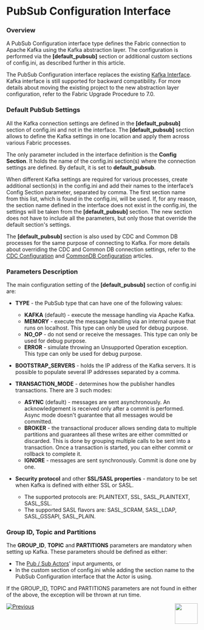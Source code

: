 # PubSub Configuration Interface

### Overview

A PubSub Configuration interface type defines the Fabric connection to Apache Kafka using the Kafka abstraction layer. The configuration is performed via the **[default_pubsub]** section or additional custom sections of config.ini, as described further in this article.

The PubSub Configuration interface replaces the existing [Kafka Interface](03_kafka_interface.md). Kafka interface is still supported for backward compatibility. For more details about moving the existing project to the new abstraction layer configuration, refer to the Fabric Upgrade Procedure to 7.0.

### Default PubSub Settings

All the Kafka connection settings are defined in the **[default_pubsub]** section of config.ini and not in the interface. The **[default_pubsub]** section allows to define the Kafka settings in one location and apply them across various Fabric processes. 

The only parameter included in the interface definition is the **Config Section**. It holds the name of the config.ini section(s) where the connection settings are defined. By default, it is set to **default_pubsub**. 

When different Kafka settings are required for various processes, create additional section(s) in the config.ini and add their names to the interface’s Config Section parameter, separated by comma. The first section name from this list, which is found in the config.ini, will be used. If, for any reason, the section name defined in the interface does not exist in the config.ini, the settings will be taken from the **[default_pubsub]** section. The new section does not have to include all the parameters, but only those that override the default section's settings.

The **[default_pubsub]** section is also used by CDC and Common DB processes for the same purpose of connecting to Kafka. For more details about overriding the CDC and Common DB connection settings, refer to the [CDC Configuration](/articles/18_fabric_cdc/06_cdc_configuration.md) and [CommonDB Configuration](/articles/22_reference(commonDB)_tables/07_fabric_commonDB_configuration.md) articles.

### Parameters Description

The main configuration setting of the **[default_pubsub]** section of config.ini are:

* **TYPE** - the PubSub type that can have one of the following values:
  * **KAFKA** (default) - execute the message handling via Apache Kafka.
  * **MEMORY** - execute the message handling via an internal queue that runs on localhost. This type can only be used for debug purpose.
  * **NO_OP** - do not send or receive the messages. This type can only be used for debug purpose.
  * **ERROR** - simulate throwing an Unsupported Operation exception. This type can only be used for debug purpose.

* **BOOTSTRAP_SERVERS** - holds the IP address of the Kafka servers. It is possible to populate several IP addresses separated by a comma.
* **TRANSACTION_MODE** - determines how the publisher handles transactions. There are 3 such modes:
  * **ASYNC** (default) - messages are sent asynchronously. An acknowledgement is received only after a commit is performed. Async mode doesn't guarantee that all messages would be committed.
  * **BROKER** - the transactional producer allows sending data to multiple partitions and guarantees all these writes are either committed or discarded. This is done by grouping multiple calls to be sent into a transaction. Once a transaction is started, you can either commit or rollback to complete it.
  * **IGNORE** - messages are sent synchronously. Commit is done one by one.
* **Security protocol** and other **SSL/SASL properties** - mandatory to be set when Kafka is defined with either SSL or SASL. 
  * The supported protocols are: PLAINTEXT, SSL, SASL_PLAINTEXT, SASL_SSL.
  * The supported SASL flavors are: SASL_SCRAM, SASL_LDAP, SASL_GSSAPI, SASL_PLAIN.

### Group ID, Topic and Partitions

The **GROUP_ID**, **TOPIC** and **PARTITIONS** parameters are mandatory when setting up Kafka. These parameters should be defined as either:

* The [Pub / Sub Actors](/articles/19_Broadway/actors/04_queue_actors.md)' input arguments, or 
* In the custom section of config.ini while adding the section name to the PubSub Configuration interface that the Actor is using. 

If the GROUP_ID, TOPIC and PARTITIONS parameters are not found in either of the above, the exception will be thrown at run time.



[![Previous](/articles/images/Previous.png)](02_SFTP_interface.md)[<img align="right" width="60" height="54" src="/articles/images/Next.png">](03_kafka_interface.md) 
